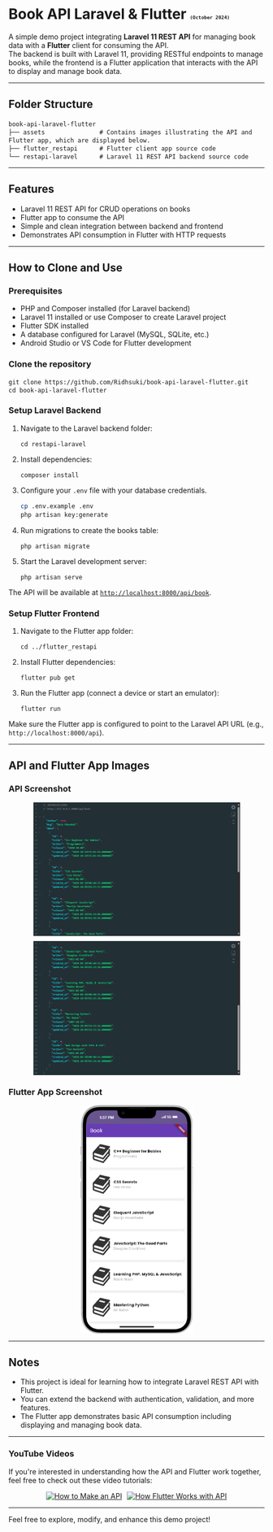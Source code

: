 # Book API Laravel & Flutter <span style="font-size: 11px">`(October 2024)`</span>

A simple demo project integrating **Laravel 11 REST API** for managing book data with a **Flutter** client for consuming the API.  
The backend is built with Laravel 11, providing RESTful endpoints to manage books, while the frontend is a Flutter application that interacts with the API to display and manage book data.

---

## Folder Structure
```
book-api-laravel-flutter
├── assets               # Contains images illustrating the API and Flutter app, which are displayed below.
├── flutter_restapi      # Flutter client app source code
└── restapi-laravel      # Laravel 11 REST API backend source code
```
---

## Features

- Laravel 11 REST API for CRUD operations on books
- Flutter app to consume the API
- Simple and clean integration between backend and frontend
- Demonstrates API consumption in Flutter with HTTP requests

---

## How to Clone and Use

### Prerequisites

- PHP and Composer installed (for Laravel backend)
- Laravel 11 installed or use Composer to create Laravel project
- Flutter SDK installed
- A database configured for Laravel (MySQL, SQLite, etc.)
- Android Studio or VS Code for Flutter development

### Clone the repository

```
git clone https://github.com/Ridhsuki/book-api-laravel-flutter.git
cd book-api-laravel-flutter
```

### Setup Laravel Backend

1. Navigate to the Laravel backend folder:

    ```
    cd restapi-laravel
    ```

2. Install dependencies:
    ```
    composer install
    ```

3. Configure your `.env` file with your database credentials.
   ```bash
   cp .env.example .env
   php artisan key:generate
   ```
4. Run migrations to create the books table:

    ```
    php artisan migrate
    ```

5. Start the Laravel development server:
    ```
    php artisan serve
    ```
The API will be available at <a href="http://localhost:8000/api/book">`http://localhost:8000/api/book`</a>.

### Setup Flutter Frontend

1. Navigate to the Flutter app folder:
    ```
    cd ../flutter_restapi
    ```
2. Install Flutter dependencies:
    ```
    flutter pub get
    ```
3. Run the Flutter app (connect a device or start an emulator):
    ```
    flutter run
    ```

Make sure the Flutter app is configured to point to the Laravel API URL (e.g., `http://localhost:8000/api`).

---

## API and Flutter App Images

### API Screenshot
<div style="display: flex; flex-wrap: wrap; gap: 10px; justify-content: center; align-items: center;" align="center">
      <img src="assets/api1.png" width="407" alt="API 1 Screenshot">
      <img src="assets/api2.png" width="407" alt="API 2 Screenshot">
</div>

### Flutter App Screenshot  
<div style="display: flex; flex-wrap: wrap; gap: 10px; justify-content: center; align-items: center;" align="center">
      <img src="assets/flutter.png" width="222" alt="Flutter App Screenshot">
</div>

---

## Notes

- This project is ideal for learning how to integrate Laravel REST API with Flutter.
- You can extend the backend with authentication, validation, and more features.
- The Flutter app demonstrates basic API consumption including displaying and managing book data.

---

### YouTube Videos

If you're interested in understanding how the API and Flutter work together, feel free to check out these video tutorials:

<div style="display: flex; flex-wrap: wrap; gap: 10px; justify-content: center; align-items: center;" align="center">
    <a href="https://youtu.be/SCegRze8ebs?si=yo3AeT6JLK0PLAhp" target="_blank">
        <img src="https://img.youtube.com/vi/SCegRze8ebs/0.jpg" width="399" alt="How to Make an API">
    </a>
    <a href="https://youtu.be/AgtDil9K9e0?si=Hrnob4URyLO7YZfJ" target="_blank">
        <img src="https://img.youtube.com/vi/AgtDil9K9e0/0.jpg" width="399" alt="How Flutter Works with API">
    </a>
</div>


---

Feel free to explore, modify, and enhance this demo project!
